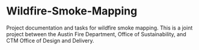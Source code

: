 # Wildfire-Smoke-Mapping
Project documentation and tasks for wildfire smoke mapping. This is a joint project between the Austin Fire Department, Office of Sustainability, and CTM Office of Design and Delivery.
